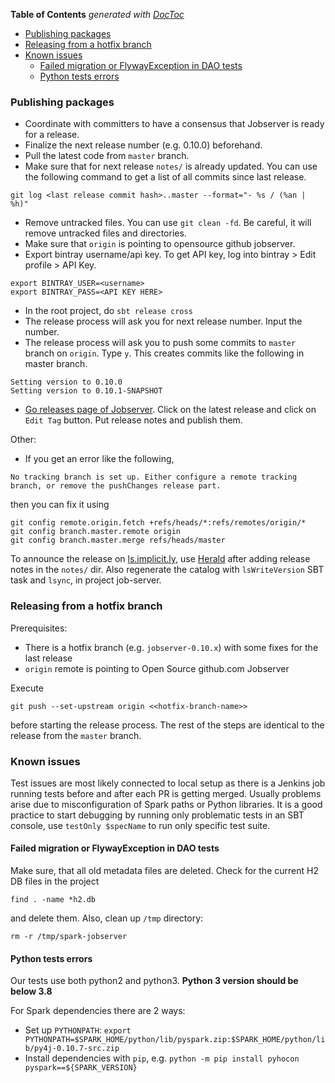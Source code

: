 <!-- START doctoc generated TOC please keep comment here to allow auto update -->
<!-- DON'T EDIT THIS SECTION, INSTEAD RE-RUN doctoc TO UPDATE -->
**Table of Contents**  *generated with [DocToc](https://github.com/thlorenz/doctoc)*

- [Publishing packages](#publishing-packages)
- [Releasing from a hotfix branch](#releasing-from-a-hotfix-branch)
- [Known issues](#known-issues)
  - [Failed migration or FlywayException in DAO tests](#failed-migration-or-flywayexception-in-dao-tests)
  - [Python tests errors](#python-tests-errors)

<!-- END doctoc generated TOC please keep comment here to allow auto update -->

### Publishing packages

- Coordinate with committers to have a consensus that Jobserver is ready for a release.
- Finalize the next release number (e.g. 0.10.0) beforehand.
- Pull the latest code from `master` branch.
- Make sure that for next release `notes/` is already updated. You can use the following command to get a list of all commits since last release.
```
git log <last release commit hash>..master --format="- %s / (%an | %h)"
```
- Remove untracked files. You can use `git clean -fd`. Be careful, it will remove untracked files and directories.
- Make sure that `origin` is pointing to opensource github jobserver.
- Export bintray username/api key. To get API key, log into bintray > Edit profile > API Key.
```
export BINTRAY_USER=<username>
export BINTRAY_PASS=<API KEY HERE>
```
- In the root project, do `sbt release cross`
- The release process will ask you for next release number. Input the number.
- The release process will ask you to push some commits to `master` branch on `origin`. Type `y`. This creates commits like the following in master branch.
```
Setting version to 0.10.0
Setting version to 0.10.1-SNAPSHOT
```
- [Go releases page of Jobserver](https://github.com/spark-jobserver/spark-jobserver/releases). Click on the latest release and click on `Edit Tag` button. Put release notes and publish them.

Other:
- If you get an error like the following,
```
No tracking branch is set up. Either configure a remote tracking branch, or remove the pushChanges release part.
```
then you can fix it using
```
git config remote.origin.fetch +refs/heads/*:refs/remotes/origin/*
git config branch.master.remote origin
git config branch.master.merge refs/heads/master
```

To announce the release on [ls.implicit.ly](http://ls.implicit.ly/), use
[Herald](https://github.com/n8han/herald#install) after adding release notes in
the `notes/` dir.  Also regenerate the catalog with `lsWriteVersion` SBT task
and `lsync`, in project job-server.

### Releasing from a hotfix branch

Prerequisites:
- There is a hotfix branch (e.g. `jobserver-0.10.x`) with some fixes for the last release
- `origin` remote is pointing to Open Source github.com Jobserver

Execute
```
git push --set-upstream origin <<hotfix-branch-name>>
```
before starting the release process. The rest of the steps are identical to the release from the `master` branch.

### Known issues

Test issues are most likely connected to local setup as there is a Jenkins job running tests before
and after each PR is getting merged.
Usually problems arise due to misconfiguration of Spark paths or Python libraries.
It is a good practice to start debugging by running only problematic tests in an SBT console,
use `testOnly $specName` to run only specific test suite.

#### Failed migration or FlywayException in DAO tests

Make sure, that all old metadata files are deleted. Check for the current H2 DB files in the project
```
find . -name *h2.db
```
and delete them.
Also, clean up `/tmp` directory:
```
rm -r /tmp/spark-jobserver
```

#### Python tests errors

Our tests use both python2 and python3.
**Python 3 version should be below 3.8**

For Spark dependencies there are 2 ways:
- Set up `PYTHONPATH`: `export PYTHONPATH=$SPARK_HOME/python/lib/pyspark.zip:$SPARK_HOME/python/lib/py4j-0.10.7-src.zip`
- Install dependencies with `pip`, e.g. `python -m pip install pyhocon pyspark==${SPARK_VERSION}`
